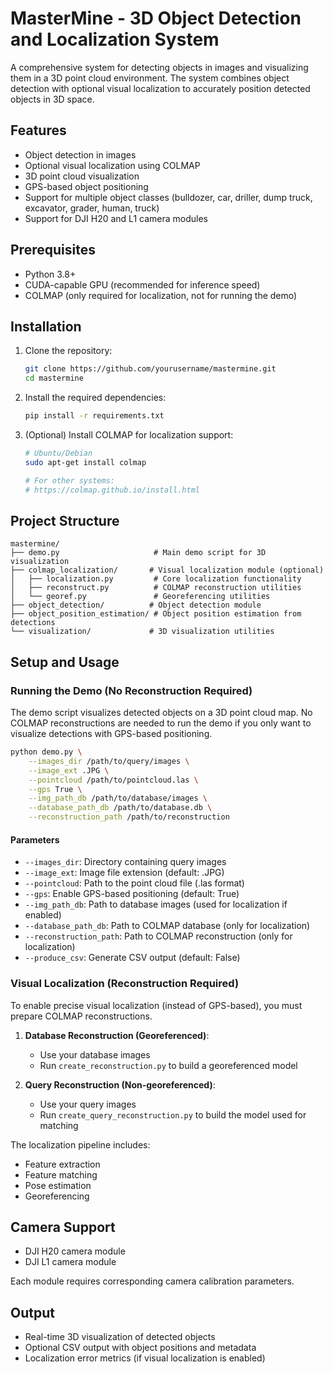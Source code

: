 # MasterMine - 3D Object Detection and Localization System

A comprehensive system for detecting objects in images and visualizing them in a 3D point cloud environment. The system combines object detection with optional visual localization to accurately position detected objects in 3D space.

## Features

- Object detection in images
- Optional visual localization using COLMAP
- 3D point cloud visualization
- GPS-based object positioning
- Support for multiple object classes (bulldozer, car, driller, dump truck, excavator, grader, human, truck)
- Support for DJI H20 and L1 camera modules

## Prerequisites

- Python 3.8+
- CUDA-capable GPU (recommended for inference speed)
- COLMAP (only required for localization, not for running the demo)

## Installation

1. Clone the repository:
    ```bash
    git clone https://github.com/yourusername/mastermine.git
    cd mastermine
    ```

2. Install the required dependencies:
    ```bash
    pip install -r requirements.txt
    ```

3. (Optional) Install COLMAP for localization support:
    ```bash
    # Ubuntu/Debian
    sudo apt-get install colmap

    # For other systems:
    # https://colmap.github.io/install.html
    ```

## Project Structure

```
mastermine/
├── demo.py                     # Main demo script for 3D visualization
├── colmap_localization/       # Visual localization module (optional)
│   ├── localization.py         # Core localization functionality
│   ├── reconstruct.py          # COLMAP reconstruction utilities
│   └── georef.py               # Georeferencing utilities
├── object_detection/          # Object detection module
├── object_position_estimation/ # Object position estimation from detections
└── visualization/             # 3D visualization utilities
```

## Setup and Usage

### Running the Demo (No Reconstruction Required)

The demo script visualizes detected objects on a 3D point cloud map. No COLMAP reconstructions are needed to run the demo if you only want to visualize detections with GPS-based positioning.

```bash
python demo.py \
    --images_dir /path/to/query/images \
    --image_ext .JPG \
    --pointcloud /path/to/pointcloud.las \
    --gps True \
    --img_path_db /path/to/database/images \
    --database_path_db /path/to/database.db \
    --reconstruction_path /path/to/reconstruction
```

#### Parameters

- `--images_dir`: Directory containing query images
- `--image_ext`: Image file extension (default: .JPG)
- `--pointcloud`: Path to the point cloud file (.las format)
- `--gps`: Enable GPS-based positioning (default: True)
- `--img_path_db`: Path to database images (used for localization if enabled)
- `--database_path_db`: Path to COLMAP database (only for localization)
- `--reconstruction_path`: Path to COLMAP reconstruction (only for localization)
- `--produce_csv`: Generate CSV output (default: False)

### Visual Localization (Reconstruction Required)

To enable precise visual localization (instead of GPS-based), you must prepare COLMAP reconstructions.

1. **Database Reconstruction (Georeferenced)**:
    - Use your database images
    - Run `create_reconstruction.py` to build a georeferenced model

2. **Query Reconstruction (Non-georeferenced)**:
    - Use your query images
    - Run `create_query_reconstruction.py` to build the model used for matching

The localization pipeline includes:
- Feature extraction
- Feature matching
- Pose estimation
- Georeferencing

## Camera Support

- DJI H20 camera module
- DJI L1 camera module

Each module requires corresponding camera calibration parameters.

## Output

- Real-time 3D visualization of detected objects
- Optional CSV output with object positions and metadata
- Localization error metrics (if visual localization is enabled)

